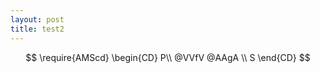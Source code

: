 ```yaml
---
layout: post
title: test2
--- 
```


<script type="text/javascript" src="https://cdn.mathjax.org/mathjax/latest/MathJax.js?config=TeX-AMS-MML_HTMLorMML"></script>

$$ \require{AMScd}
\begin{CD} P\\ @VVfV  @AAgA \\ S  \end{CD}
$$
